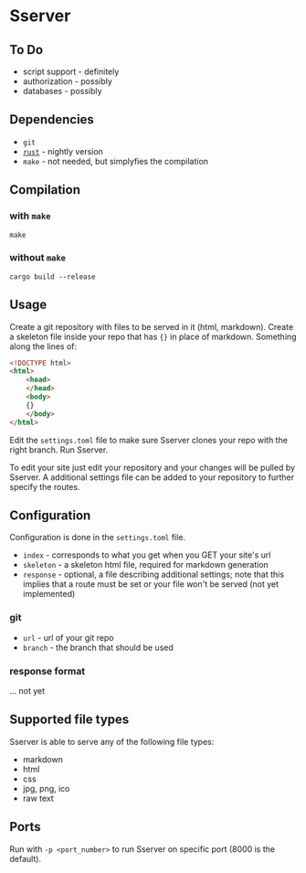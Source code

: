 # Sserver

## To Do
+ script support - definitely
+ authorization - possibly
+ databases - possibly

## Dependencies
+ `git`
+ [`rust`](https://www.rust-lang.org/tools/install) - nightly version
+ `make` - not needed, but simplyfies the compilation

## Compilation
### with `make`
```shell
make
```
### without `make`
```shell
cargo build --release
```

## Usage
Create a git repository with files to be served in it (html, markdown).
Create a skeleton file inside your repo that has `{}` in place of markdown.
Something along the lines of:
```html
<!DOCTYPE html>
<html>
	<head>
	</head>
	<body>
	{}
	</body>
</html>
```
Edit the `settings.toml` file to make sure Sserver clones your repo with the right branch.
Run Sserver.

To edit your site just edit your repository and your changes will be pulled by Sserver.
A additional settings file can be added to your repository to further specify the routes.

## Configuration
Configuration is done in the `settings.toml` file.
+ `index` - corresponds to what you get when you GET your site's url
+ `skeleton` - a skeleton html file, required for markdown generation
+ `response` - optional, a file describing additional settings; note that this implies that a route must be set or your file won't be served (not yet implemented)
### git
+ `url` - url of your git repo
+ `branch` - the branch that should be used
### response format
... not yet

## Supported file types
Sserver is able to serve any of the following file types:
+ markdown
+ html
+ css
+ jpg, png, ico
+ raw text

## Ports
Run with `-p <port_number>` to run Sserver on specific port (8000 is the default).
